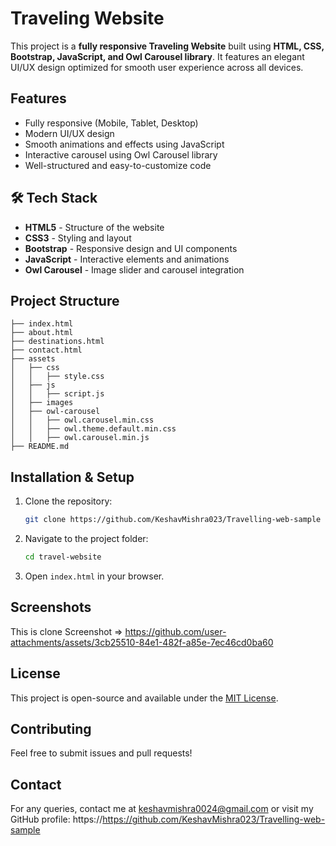 # Traveling Website

This project is a **fully responsive Traveling Website** built using **HTML, CSS, Bootstrap, JavaScript, and Owl Carousel library**. It features an elegant UI/UX design optimized for smooth user experience across all devices.

##  Features
- Fully responsive (Mobile, Tablet, Desktop)
- Modern UI/UX design
- Smooth animations and effects using JavaScript
- Interactive carousel using Owl Carousel library
- Well-structured and easy-to-customize code

## 🛠 Tech Stack
- **HTML5** - Structure of the website
- **CSS3** - Styling and layout
- **Bootstrap** - Responsive design and UI components
- **JavaScript** - Interactive elements and animations
- **Owl Carousel** - Image slider and carousel integration

##  Project Structure
```
├── index.html
├── about.html
├── destinations.html
├── contact.html
├── assets
│   ├── css
│   │   ├── style.css
│   ├── js
│   │   ├── script.js
│   ├── images
│   ├── owl-carousel
│   │   ├── owl.carousel.min.css
│   │   ├── owl.theme.default.min.css
│   │   ├── owl.carousel.min.js
├── README.md
```

##  Installation & Setup
1. Clone the repository:
   ```sh
   git clone https://github.com/KeshavMishra023/Travelling-web-sample
   ```
2. Navigate to the project folder:
   ```sh
   cd travel-website
   ```
3. Open `index.html` in your browser.

##  Screenshots
This is clone Screenshot => https://github.com/user-attachments/assets/3cb25510-84e1-482f-a85e-7ec46cd0ba60


##  License
This project is open-source and available under the [MIT License](LICENSE).

##  Contributing
Feel free to submit issues and pull requests!

##  Contact
For any queries, contact me at keshavmishra0024@gmail.com or visit my GitHub profile: https://https://github.com/KeshavMishra023/Travelling-web-sample

